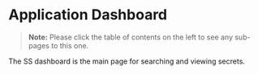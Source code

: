[title]: # (Application Dashboard)
[tags]: # (Dashboard, Widget)
[priority]: # (40)

# Application Dashboard

> **Note:** Please click the table of contents on the left to see any sub-pages to this one.

The SS dashboard is the main page for searching and viewing secrets.
